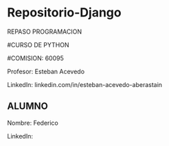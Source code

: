 # Repositorio-Django
REPASO PROGRAMACION

#CURSO DE PYTHON 

#COMISION: 60095

Profesor: Esteban Acevedo

LinkedIn: linkedin.com/in/esteban-acevedo-aberastain

## ALUMNO

Nombre: Federico

LinkedIn: 
